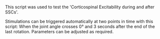 This script was used to test the 'Corticospinal Excitability during and after SSCs'.

Stimulations can be triggered automatically at two points in time with this script:
When the joint angle crosses 0° and 3 seconds after the end of the last rotation.
Parameters can be adjusted as required.
